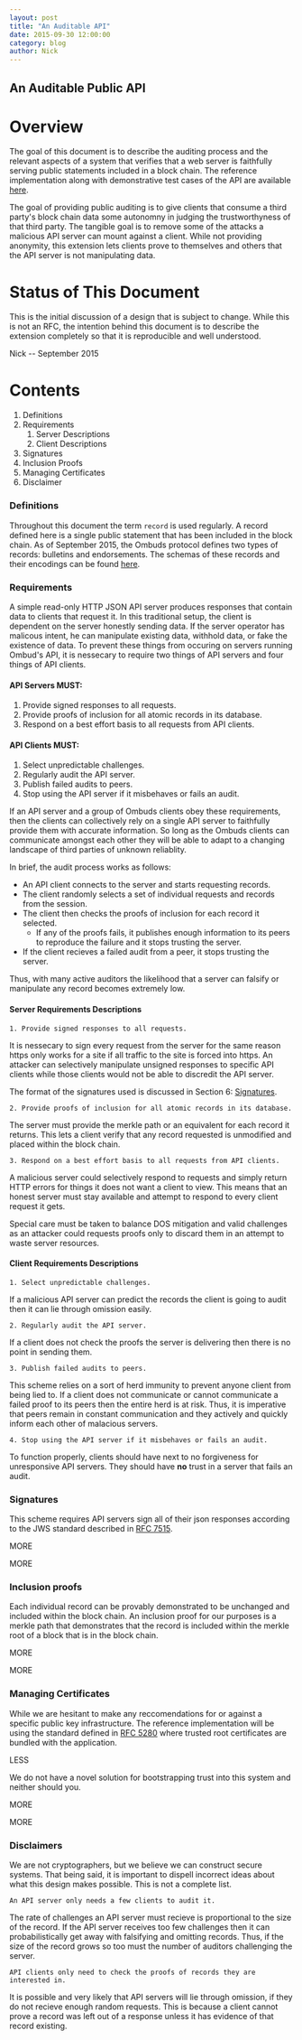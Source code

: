 ```yaml
---
layout: post
title: "An Auditable API"
date: 2015-09-30 12:00:00
category: blog
author: Nick
---
```


An Auditable Public API
-----------------------

Overview
========
The goal of this document is to describe the auditing process and the relevant aspects of a system that verifies that a web server is faithfully serving public statements included in a block chain. 
The reference implementation along with demonstrative test cases of the API are available [here](https://github.com/soapboxsys/ombudslib).


The goal of providing public auditing is to give clients that consume a third party's block chain data some autonomny in judging the trustworthyness of that third party. 
The tangible goal is to remove some of the attacks a malicious API server can mount against a client.
While not providing anonymity, this extension lets clients prove to themselves and others that the API server is not manipulating data.

Status of This Document
=======================
This is the initial discussion of a design that is subject to change. 
While this is not an RFC, the intention behind this document is to describe the extension completely so that it is reproducible and well understood.

Nick -- September 2015

Contents
========
1. Definitions
2. Requirements
    1. Server Descriptions
    2. Client Descriptions
3. Signatures
4. Inclusion Proofs
5. Managing Certificates
6. Disclaimer

### Definitions

Throughout this document the term `record` is used regularly. 
A record defined here is a single public statement that has been included in the block chain.
As of September 2015, the Ombuds protocol defines two types of records: bulletins and endorsements.
The schemas of these records and their encodings can be found [here](https://github.com/soapboxsys/ombudslib).


### Requirements
A simple read-only HTTP JSON API server produces responses that contain data to clients that request it.
In this traditional setup, the client is dependent on the server honestly sending data.
If the server operator has malicous intent, he can manipulate existing data, withhold data, or fake the existence of data.
To prevent these things from occuring on servers running Ombud's API, it is nessecary to require two things of API servers and four things of API clients.

#### API Servers MUST:
1. Provide signed responses to all requests.
2. Provide proofs of inclusion for all atomic records in its database.
3. Respond on a best effort basis to all requests from API clients.

#### API Clients MUST:
1. Select unpredictable challenges.
2. Regularly audit the API server.
3. Publish failed audits to peers.
4. Stop using the API server if it misbehaves or fails an audit.

If an API server and a group of Ombuds clients obey these requirements, then the clients can collectively rely on a single API server to faithfully provide them with accurate information. 
So long as the Ombuds clients can communicate amongst each other they will be able to adapt to a changing landscape of third parties of unknown reliablity.

In brief, the audit process works as follows: 

- An API client connects to the server and starts requesting records. 
- The client randomly selects a set of individual requests and records from the session.
- The client then checks the proofs of inclusion for each record it selected. 
    - If any of the proofs fails, it publishes enough information to its peers to reproduce the failure and it stops trusting the server.
- If the client recieves a failed audit from a peer, it stops trusting the server.

Thus, with many active auditors the likelihood that a server can falsify or manipulate any record becomes extremely low.

#### Server Requirements Descriptions

```
1. Provide signed responses to all requests.
```

It is nessecary to sign every request from the server for the same reason https only works for a site if all traffic to the site is forced into https.
An attacker can selectively manipulate unsigned responses to specific API clients while those clients would not be able to discredit the API server.

The format of the signatures used is discussed in Section 6: [Signatures](#Signatures).

```
2. Provide proofs of inclusion for all atomic records in its database.
```

The server must provide the merkle path or an equivalent for each record it returns. 
This lets a client verify that any record requested is unmodified and placed within the block chain.


```
3. Respond on a best effort basis to all requests from API clients.
```

A malicious server could selectively respond to requests and simply return HTTP errors for things it does not want a client to view.
This means that an honest server must stay available and attempt to respond to every client request it gets.

Special care must be taken to balance DOS mitigation and valid challenges as an attacker could requests proofs only to discard them
in an attempt to waste server resources. 

#### Client Requirements Descriptions
```
1. Select unpredictable challenges.
```

If a malicious API server can predict the records the client is going to audit then it can lie through omission easily.

```
2. Regularly audit the API server.
```

If a client does not check the proofs the server is delivering then there is no point in sending them.

```
3. Publish failed audits to peers.
```

This scheme relies on a sort of herd immunity to prevent anyone client from being lied to. 
If a client does not communicate or cannot communicate a failed proof to its peers then the entire herd is at risk.
Thus, it is imperative that peers remain in constant communication and they actively and quickly inform each other of malacious servers.


```
4. Stop using the API server if it misbehaves or fails an audit.
```

To function properly, clients should have next to no forgiveness for unresponsive API servers.
They should have __no__ trust in a server that fails an audit.

### Signatures

This scheme requires API servers sign all of their json responses according to the JWS standard described in [RFC 7515](https://tools.ietf.org/html/rfc7515).

MORE

MORE

### Inclusion proofs

Each individual record can be provably demonstrated to be unchanged and included within the block chain.
An inclusion proof for our purposes is a merkle path that demonstrates that the record is included within the merkle root of a block that is in the block chain.

MORE

MORE

### Managing Certificates

While we are hesitant to make any reccomendations for or against a specific public key infrastructure.
The reference implementation will be using the standard defined in [RFC 5280](https://tools.ietf.org/html/rfc5280) where trusted root certificates are bundled with the application.

LESS

We do not have a novel solution for bootstrapping trust into this system and neither should you.

MORE 

MORE


### Disclaimers

We are not cryptographers, but we believe we can construct secure systems.
That being said, it is important to dispell incorrect ideas about what this design makes possible.
This is not a complete list.

```
An API server only needs a few clients to audit it.
```

The rate of challenges an API server must recieve is proportional to the size of the record. 
If the API server receives too few challenges then it can probabilistically get away with falsifying and omitting records.
Thus, if the size of the record grows so too must the number of auditors challenging the server.

```
API clients only need to check the proofs of records they are interested in.
```

It is possible and very likely that API servers will lie through omission, if they do not recieve enough random requests.
This is because a client cannot prove a record was left out of a response unless it has evidence of that record existing.
